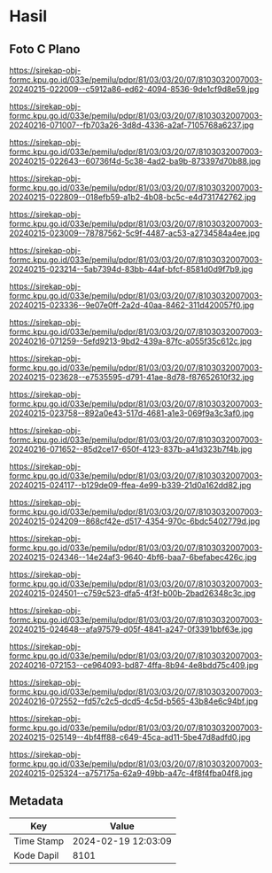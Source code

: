 # Hasil

## Foto C Plano

https://sirekap-obj-formc.kpu.go.id/033e/pemilu/pdpr/81/03/03/20/07/8103032007003-20240215-022009--c5912a86-ed62-4094-8536-9de1cf9d8e59.jpg

https://sirekap-obj-formc.kpu.go.id/033e/pemilu/pdpr/81/03/03/20/07/8103032007003-20240216-071007--fb703a26-3d8d-4336-a2af-7105768a6237.jpg

https://sirekap-obj-formc.kpu.go.id/033e/pemilu/pdpr/81/03/03/20/07/8103032007003-20240215-022643--60736f4d-5c38-4ad2-ba9b-873397d70b88.jpg

https://sirekap-obj-formc.kpu.go.id/033e/pemilu/pdpr/81/03/03/20/07/8103032007003-20240215-022809--018efb59-a1b2-4b08-bc5c-e4d731742762.jpg

https://sirekap-obj-formc.kpu.go.id/033e/pemilu/pdpr/81/03/03/20/07/8103032007003-20240215-023009--78787562-5c9f-4487-ac53-a2734584a4ee.jpg

https://sirekap-obj-formc.kpu.go.id/033e/pemilu/pdpr/81/03/03/20/07/8103032007003-20240215-023214--5ab7394d-83bb-44af-bfcf-8581d0d9f7b9.jpg

https://sirekap-obj-formc.kpu.go.id/033e/pemilu/pdpr/81/03/03/20/07/8103032007003-20240215-023336--9e07e0ff-2a2d-40aa-8462-311d420057f0.jpg

https://sirekap-obj-formc.kpu.go.id/033e/pemilu/pdpr/81/03/03/20/07/8103032007003-20240216-071259--5efd9213-9bd2-439a-87fc-a055f35c612c.jpg

https://sirekap-obj-formc.kpu.go.id/033e/pemilu/pdpr/81/03/03/20/07/8103032007003-20240215-023628--e7535595-d791-41ae-8d78-f87652610f32.jpg

https://sirekap-obj-formc.kpu.go.id/033e/pemilu/pdpr/81/03/03/20/07/8103032007003-20240215-023758--892a0e43-517d-4681-a1e3-069f9a3c3af0.jpg

https://sirekap-obj-formc.kpu.go.id/033e/pemilu/pdpr/81/03/03/20/07/8103032007003-20240216-071652--85d2ce17-650f-4123-837b-a41d323b7f4b.jpg

https://sirekap-obj-formc.kpu.go.id/033e/pemilu/pdpr/81/03/03/20/07/8103032007003-20240215-024117--b129de09-ffea-4e99-b339-21d0a162dd82.jpg

https://sirekap-obj-formc.kpu.go.id/033e/pemilu/pdpr/81/03/03/20/07/8103032007003-20240215-024209--868cf42e-d517-4354-970c-6bdc5402779d.jpg

https://sirekap-obj-formc.kpu.go.id/033e/pemilu/pdpr/81/03/03/20/07/8103032007003-20240215-024346--14e24af3-9640-4bf6-baa7-6befabec426c.jpg

https://sirekap-obj-formc.kpu.go.id/033e/pemilu/pdpr/81/03/03/20/07/8103032007003-20240215-024501--c759c523-dfa5-4f3f-b00b-2bad26348c3c.jpg

https://sirekap-obj-formc.kpu.go.id/033e/pemilu/pdpr/81/03/03/20/07/8103032007003-20240215-024648--afa97579-d05f-4841-a247-0f3391bbf63e.jpg

https://sirekap-obj-formc.kpu.go.id/033e/pemilu/pdpr/81/03/03/20/07/8103032007003-20240216-072153--ce964093-bd87-4ffa-8b94-4e8bdd75c409.jpg

https://sirekap-obj-formc.kpu.go.id/033e/pemilu/pdpr/81/03/03/20/07/8103032007003-20240216-072552--fd57c2c5-dcd5-4c5d-b565-43b84e6c94bf.jpg

https://sirekap-obj-formc.kpu.go.id/033e/pemilu/pdpr/81/03/03/20/07/8103032007003-20240215-025149--4bf4ff88-c649-45ca-ad11-5be47d8adfd0.jpg

https://sirekap-obj-formc.kpu.go.id/033e/pemilu/pdpr/81/03/03/20/07/8103032007003-20240215-025324--a757175a-62a9-49bb-a47c-4f8f4fba04f8.jpg


## Metadata

| Key        | Value               |
| ---------- | ------------------- |
| Time Stamp | 2024-02-19 12:03:09 |
| Kode Dapil | 8101                |



